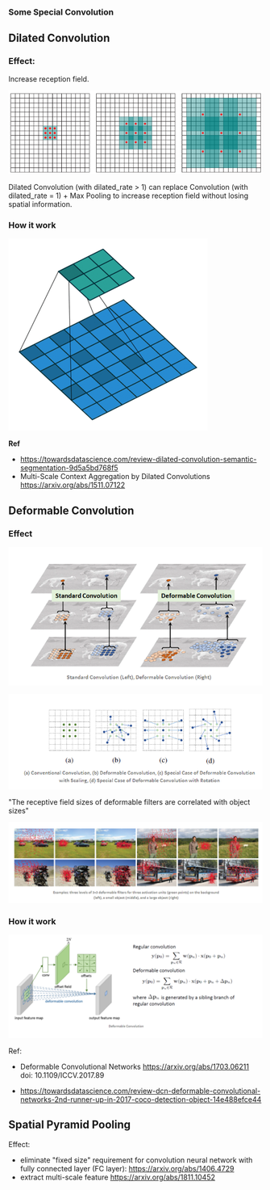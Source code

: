 ### Some Special Convolution



## Dilated Convolution 

### Effect:

Increase reception field.

![increase reception field ](img/cnn_reception_field.png)

Dilated Convolution (with dilated_rate > 1) can replace Convolution (with dilated_rate = 1) + Max Pooling to increase reception field without losing spatial information. 



### How it work 

![dilated cnn animation](img/dilated_cnn.gif)



**Ref** 

* https://towardsdatascience.com/review-dilated-convolution-semantic-segmentation-9d5a5bd768f5
* Multi-Scale Context Aggregation by Dilated Convolutions https://arxiv.org/abs/1511.07122



## Deformable Convolution 

### Effect

![standard convolution vs deformable convolution](img/deformable_vs_cnn.png)



![type of deformable convolution](img/type_of_deformable_cnn.png)

"The receptive field sizes of deformable filters are correlated with object sizes" 

![The receptive field sizes of deformable filters are correlated with object sizes](img/deformable_cnn_activation_unit.png)

### How it work

![deformable convolution](img/deformable_cnn.png)

Ref:

* Deformable Convolutional Networks https://arxiv.org/abs/1703.06211  doi: 10.1109/ICCV.2017.89 

* https://towardsdatascience.com/review-dcn-deformable-convolutional-networks-2nd-runner-up-in-2017-coco-detection-object-14e488efce44



## Spatial Pyramid Pooling 

Effect: 

- eliminate "fixed size" requirement for convolution neural network with fully connected layer (FC layer): https://arxiv.org/abs/1406.4729 
- extract multi-scale feature https://arxiv.org/abs/1811.10452 